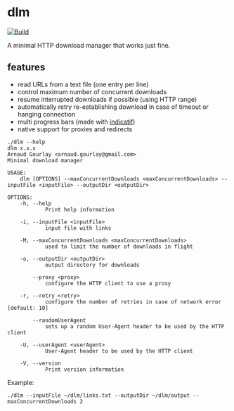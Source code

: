 # dlm
[![Build](https://github.com/agourlay/dlm/actions/workflows/ci.yml/badge.svg)](https://github.com/agourlay/dlm/actions/workflows/ci.yml)

A minimal HTTP download manager that works just fine.

## features

- read URLs from a text file (one entry per line)
- control maximum number of concurrent downloads
- resume interrupted downloads if possible (using HTTP range)
- automatically retry re-establishing download in case of timeout or hanging connection
- multi progress bars (made with [indicatif](https://github.com/mitsuhiko/indicatif))
- native support for proxies and redirects

```
./dlm --help
dlm x.x.x
Arnaud Gourlay <arnaud.gourlay@gmail.com>
Minimal download manager

USAGE:
    dlm [OPTIONS] --maxConcurrentDownloads <maxConcurrentDownloads> --inputFile <inputFile> --outputDir <outputDir>

OPTIONS:
    -h, --help
            Print help information

    -i, --inputFile <inputFile>
            input file with links

    -M, --maxConcurrentDownloads <maxConcurrentDownloads>
            used to limit the number of downloads in flight

    -o, --outputDir <outputDir>
            output directory for downloads

        --proxy <proxy>
            configure the HTTP client to use a proxy

    -r, --retry <retry>
            configure the number of retries in case of network error [default: 10]

        --randomUserAgent
            sets up a random User-Agent header to be used by the HTTP client

    -U, --userAgent <userAgent>
            User-Agent header to be used by the HTTP client

    -V, --version
            Print version information

```

Example:

```
./dlm --inputFile ~/dlm/links.txt --outputDir ~/dlm/output --maxConcurrentDownloads 2
```